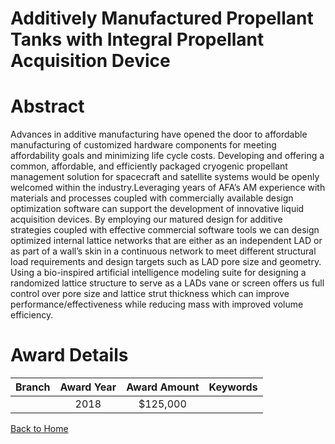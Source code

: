 
Additively Manufactured Propellant Tanks with Integral Propellant Acquisition Device
====================================================================================

# Abstract


Advances in additive manufacturing have opened the door to affordable manufacturing of customized hardware components for meeting affordability goals and minimizing life cycle costs. Developing and offering a common, affordable, and efficiently packaged cryogenic propellant management solution for spacecraft and satellite systems would be openly welcomed within the industry.Leveraging years of AFA’s AM experience with materials and processes coupled with commercially available design optimization software can support the development of innovative liquid acquisition devices. By employing our matured design for additive strategies coupled with effective commercial software tools we can design optimized internal lattice networks that are either as an independent LAD or as part of a wall’s skin in a continuous network to meet different structural load requirements and design targets such as LAD pore size and geometry. Using a bio-inspired artificial intelligence modeling suite for designing a randomized lattice structure to serve as a LADs vane or screen offers us full control over pore size and lattice strut thickness which can improve performance/effectiveness while reducing mass with improved volume efficiency.  

# Award Details

|Branch|Award Year|Award Amount|Keywords|
| :---: | :---: | :---: | :---: |
||2018|$125,000||
  
  


[Back to Home](https://github.com/chrischow/dod_sbir_awards#423)